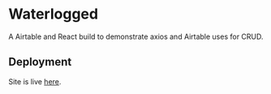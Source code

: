 # Waterlogged

A Airtable and React build to demonstrate axios and Airtable uses for CRUD.

## Deployment

Site is live [here](https://waterlogged.netlify.app).
